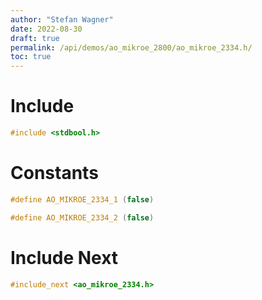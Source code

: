 ```yaml
---
author: "Stefan Wagner"
date: 2022-08-30
draft: true
permalink: /api/demos/ao_mikroe_2800/ao_mikroe_2334.h/
toc: true
---
```


# Include

```c
#include <stdbool.h>
```

# Constants

```c
#define AO_MIKROE_2334_1 (false)
```

```c
#define AO_MIKROE_2334_2 (false)
```

# Include Next

```c
#include_next <ao_mikroe_2334.h>
```
